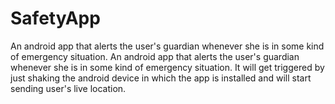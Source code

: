 # SafetyApp
An android app that alerts the user's guardian whenever she is in some kind of emergency situation.
An android app that alerts the user's guardian whenever she is in some kind of emergency situation. It will get triggered by just shaking the android device in which the app is installed and will start sending user's live location.
